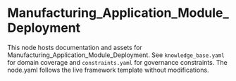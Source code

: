 # Manufacturing_Application_Module_Deployment

This node hosts documentation and assets for Manufacturing_Application_Module_Deployment. See `knowledge_base.yaml` for domain coverage and `constraints.yaml` for governance constraints. The node.yaml follows the live framework template without modifications.

